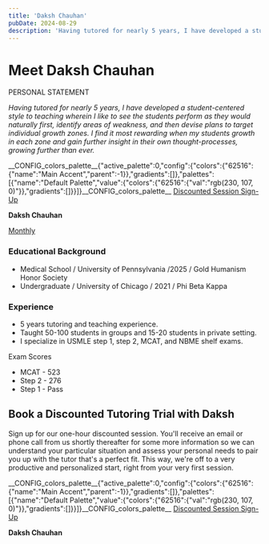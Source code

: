 ```yaml
---
title: 'Daksh Chauhan'
pubDate: 2024-08-29
description: 'Having tutored for nearly 5 years, I have developed a studentcentered style to teaching wherein I like to see the students perform as they would naturally '
---
```






# Meet Daksh **Chauhan**

PERSONAL STATEMENT

_Having tutored for nearly 5 years, I have developed a student-centered style to teaching wherein I like to see the students perform as they would naturally first, identify areas of weakness, and then devise plans to target individual growth zones. I find it most rewarding when my students growth in each zone and gain further insight in their own thought-processes, growing further than ever._

\_\_CONFIG\_colors\_palette\_\_{"active\_palette":0,"config":{"colors":{"62516":{"name":"Main Accent","parent":-1}},"gradients":\[\]},"palettes":\[{"name":"Default Palette","value":{"colors":{"62516":{"val":"rgb(230, 107, 0)"}},"gradients":\[\]}}\]}\_\_CONFIG\_colors\_palette\_\_ [Discounted Session Sign-Up](/purchase-discounted-session/)

**Daksh Chauhan**

[Monthly](#)

### Educational Background

- Medical School / University of Pennsylvania /2025 / Gold Humanism Honor Society
- Undergraduate / University of Chicago / 2021 / Phi Beta Kappa

### Experience

- 5 years tutoring and teaching experience.
- Taught 50-100 students in groups and 15-20 students in private setting.
- I specialize in USMLE step 1, step 2, MCAT, and NBME shelf exams.

Exam Scores

- MCAT - 523
- Step 2 - 276
- Step 1 - Pass

## Book a Discounted Tutoring Trial with Daksh

Sign up for our one-hour discounted session. You'll receive an email or phone call from us shortly thereafter for some more information so we can understand your particular situation and assess your personal needs to pair you up with the tutor that's a perfect fit. This way, we're off to a very productive and personalized start, right from your very first session.

\_\_CONFIG\_colors\_palette\_\_{"active\_palette":0,"config":{"colors":{"62516":{"name":"Main Accent","parent":-1}},"gradients":\[\]},"palettes":\[{"name":"Default Palette","value":{"colors":{"62516":{"val":"rgb(230, 107, 0)"}},"gradients":\[\]}}\]}\_\_CONFIG\_colors\_palette\_\_ [Discounted Session Sign-Up](/purchase-discounted-session/)

**Daksh Chauhan**
